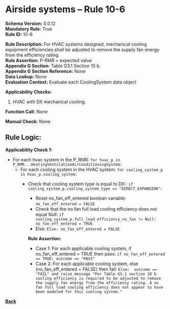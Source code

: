 # Airside systems – Rule 10-6
**Schema Version:** 0.0.12  
**Mandatory Rule:** True     
**Rule ID:** 10-6
 
**Rule Description:** For HVAC systems designed, mechanical cooling equipment efficiencies shall be adjusted to remove the supply fan energy from the efficiency rating.  
**Rule Assertion:** P-RMR = expected value                                            
**Appendix G Section:** Table G3.1 Section 10 b.  
**Appendix G Section Reference:** None  
**Data Lookup:** None  
**Evaluation Context:** Evaluate each CoolingSystem data object    

**Applicability Checks:** 

1. HVAC with DX mechanical cooling.

**Function Call:** None

**Manual Check:**  None

## Rule Logic:  
**Applicability Check 1:** 
- For each hvac system in the P_RMR: `for hvac_p in P_RMR...HeatingVentilationAirConditioningSystem:`
    - For each cooling system in the HVAC system: `for cooling_system_p in hvac_p.cooling_system:`
        - Check that cooling system type is equal to DX:: `if cooling_system_p.cooling_system_type == "DIRECT_EXPANSION":`
            - Reset no_fan_eff_entered boolean variable: `no_fan_eff_entered = FALSE`
            - Check that the no fan full load cooling efficiency does not equal Null: `if cooling_system_p.full_load_efficiency_no_fan != Null: no_fan_eff_entered = TRUE`
            - Else: `Else: no_fan_eff_entered = FALSE`  
                    
            **Rule Assertion:**
            - Case 1: For each applicable cooling system, if no_fan_eff_entered = TRUE then pass: `if no_fan_eff_entered == TRUE: outcome == "PASS"`  
            - Case 2: For each applicable cooling system, else (no_fan_eff_entered = FALSE) then fail: `Else:  outcome == "FAIL" and raise_message "Per Table G3.1 section 10 b cooling efficiency is required to be adjusted to remove the supply fan energy from the efficiency rating. A no fan full load cooling efficiency does not appear to have been modeled for this cooling system."` 

 **[Back](../_toc.md)**
